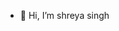- 👋 Hi, I’m shreya singh

<!---
03singhshreya/03singhshreya is a ✨ special ✨ repository because its `README.md` (this file) appears on your GitHub profile.
You can click the Preview link to take a look at your changes.
--->
